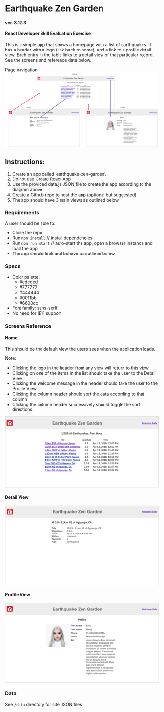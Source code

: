 # Earthquake Zen Garden 
#### ver. 3.12.3
#### React Developer Skill Evaluation Exercise
This is a simple app that shows a homepage with a list of earthquakes. It has a header with a logo (link back to home), and a link to a profile detail view. Each entry in the table links to a detail view of that particular record. See the screens and reference data below.

Page navigation
![Page Navigation](/requirements/page_navigation.png?raw=true)
## Instructions:
1. Create an app called ‘earthquake-zen-garden’.
2. Do not use Create React App
3. Use the provided data.js JSON file to create the app according to the diagram above
4. Create a Github repo to host the app (optional but suggested)
5. The app should have 3 main views as outlined below

### Requirements
A user should be able to:
* Clone the repo
* Run `npm install` // install dependencies
* Run `npm run start` // auto-start the app, open a browser instance and load the app
* The app should look and behave as outlined below
 
### Specs
* Color palette:
  * #ededed
  * #777777
  * #444444
  * #0011bb
  * #6600cc
* Font family: sans-serif
* No need for IE11 support

### Screens Reference
#### Home
This should be the default view the users sees when the application loads.

Note: 
* Clicking the logo in the header from any view will return to this view
* Clicking on one of the items in the list should take the user to the Detail View
* Clicking the welcome message in the header should take the user to the Profile View
* Clicking the column header should sort the data according to that column
* Clicking the column header successively should toggle the sort directions.

![Home Page](/requirements/home_screen.png?raw=true)

#### Detail View
![Detail Page](/requirements/detail_view.png?raw=true)

#### Profile View
![Profile Page](/requirements/profile_view.png?raw=true)

### Data
See `/data` directory for site JSON files 
